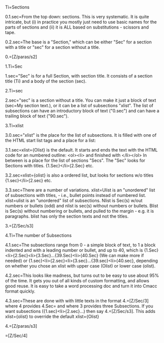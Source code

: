 Ti=Sections

0.1.sec=From the top down: sections.  This is very systematic.  It is quite intricate, but (i) in practice you mostly just need to use basic names for the parts of sections and (ii) it is ALL based on substitutions - scissors and tape.

0.2.sec=The base is a "Section," which can be either "Sec" for a section with a title or "sec" for a section without a title.

0.=[Z/paras/s2]

1.Ti=Sec

1.sec="Sec" is for a full Section, with section title.  It consists of a section title (Ti) and a body of the section (sec).  

2.Ti=sec

2.sec="sec" is a section without a title.  You can make it just a block of text (sec=My section text.), or it can be a list of subsections "xlist".  The list of subsections can have an introductory block of text ("0.sec") and can have a trailing block of text ("90.sec").

3.Ti=xlist

3.0.sec="xlist" is the place for the list of subsections.  It is filled with one of the HTML start list tags and a place for a list:

3.1.sec=xlist=&#123;Olist} is the default.  It starts and ends the text with the HTML code for an numbered outline: &lt;ol>&lt;li> and finished with &lt;/li>&lt;/ol>  In between is a place for the list of sections "Secs".  The "Sec" looks for Sections with titles.  &#123;1.Sec}&lt;/li>&#123;2.Sec} etc.

3.2.sec=xlist=&#123;olist} is also a ordered list, but looks for sections w/o titles &#123;1.sec}&lt;/li>&#123;2.sec} etc.

3.3.sec=There are a number of variations. xlist=Ulist is an "unordered" list of subsections with titles, - i.e., bullet points instead of numbered list.  xlist=ulist is an "unordered" list of subsections.  Nlist is Sec(s) w/out numbers or bullets (odd) and nlist is sec(s) without numbers or bullets. Blist is Sec(s) without numbering or bullets, and pulled to the margin - e.g. it is paragraphs.  blist has only the section texts and not the titles. 

3.=[Z/Sec/s3]

4.Ti=The number of Subsections

4.1.sec=The subsections range from 0 - a simple block of text, to 1 a block indented and with a leading number or bullet, and up to 40, which is &#123;1.Sec}&lt;li>&#123;2.Sec}&lt;li>&#123;3.Sec}...&#123;39.Sec}&lt;li>&#123;40.Sec}  (We can make more if needed) or &#123;1.sec}&lt;li>&#123;2.sec}&lt;li>&#123;3.sec}...&#123;39.sec}&lt;li>&#123;40.sec}, depending on whether you chose an xlist with upper case (Olist) or lower case (olist).

4.2.sec=This looks like madness, but turns out to be easy to use about 95% of the time.  It gets you out of all kinds of custom formatting, and allows good reuse.  It is easy to take a word processing doc and turn it into Cmacc format quickly. 

4.3.sec=These are done with with little texts in the format 4.=[Z/Sec/3] where 4 provides 4.Sec= and where 3 provides three Subsections.  If you want subsections (&#123;1.sec}&lt;li>&#123;2.sec}...) then say 4.=[Z/Sec/s3].  This adds xlist=&#123;olist} to override the default xlist=&#123;Olist}

4.=[Z/paras/s3]

=[Z/Sec/4]
